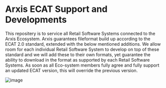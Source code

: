 # Arxis ECAT Support and Developments

This repositery is to service all Retail Software Systems connected to the Arxis Ecosystem. Arxis guarantees fileformat build up according to the ECAT 2.0 standard, extended with the below mentioned additions.
We allow room for each individual Retail Software System to develop on top of these standard and we will add these to their own formats, yet guarantee the ability to download in the format as supported by each Retail Software Systems.
As soon as all Eco-system members fully agree and fully support an updated ECAT version, this will override the previous version.


![image](https://user-images.githubusercontent.com/106237875/171355488-605154cc-60a2-4042-87d6-08d5b12fc814.png)

